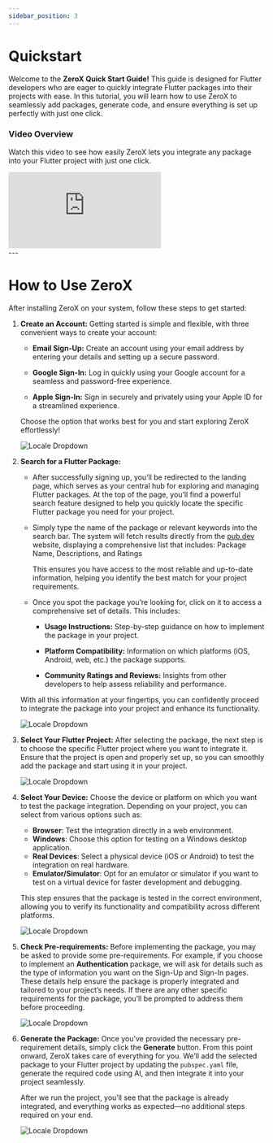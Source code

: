 ```yaml
---
sidebar_position: 3
---
```


# Quickstart

Welcome to the **ZeroX Quick Start Guide!** This guide is designed for Flutter developers who are eager to quickly integrate Flutter packages into their projects with ease. In this tutorial, you will learn how to use ZeroX to seamlessly add packages, generate code, and ensure everything is set up perfectly with just one click.

### Video Overview

Watch this video to see how easily ZeroX lets you integrate any package into your Flutter project with just one click.

<div style={{ position : 'relative', paddingBottom : '56.25%', height : '0' }}><iframe style={{ position : 'absolute', top : '0', left : '0', width : '100%', height : '100%' }} width="560" height="315" src="https://www.youtube-nocookie.com/embed/F7WKovEFdnw" title="YouTube video player" frameborder="0" allow="accelerometer; autoplay; clipboard-write; encrypted-media; gyroscope; picture-in-picture" allowfullscreen></iframe></div>
---

# How to Use ZeroX

After installing ZeroX on your system, follow these steps to get started:

1. **Create an Account:** 
Getting started is simple and flexible, with three convenient ways to create your account:  

    - **Email Sign-Up:** Create an account using your email address by entering your details and setting up a secure password.  

    - **Google Sign-In:** Log in quickly using your Google account for a seamless and password-free experience. 

    - **Apple Sign-In:** Sign in securely and privately using your Apple ID for a streamlined experience.  

    Choose the option that works best for you and start exploring ZeroX effortlessly!

    ![Locale Dropdown](./img/sample-gif.gif)

2. **Search for a Flutter Package:** 

    - After successfully signing up, you’ll be redirected to the landing page, which serves as your central hub for exploring and managing Flutter packages. At the top of the page, you’ll find a powerful search feature designed to help you quickly locate the specific Flutter package you need for your project.

    - Simply type the name of the package or relevant keywords into the search bar. The system will fetch results directly from the [pub.dev](https://pub.dev) website, displaying a comprehensive list that includes: Package Name, Descriptions, and Ratings 

        This ensures you have access to the most reliable and up-to-date information, helping you identify the best match for your project requirements.

    - Once you spot the package you’re looking for, click on it to access a comprehensive set of details. This includes:  

        - **Usage Instructions:** Step-by-step guidance on how to implement the package in your project.  

        - **Platform Compatibility:** Information on which platforms (iOS, Android, web, etc.) the package supports.  

        - **Community Ratings and Reviews:** Insights from other developers to help assess reliability and performance.  

    With all this information at your fingertips, you can confidently proceed to integrate the package into your project and enhance its functionality.


    ![Locale Dropdown](./img/sample-gif.gif)

3. **Select Your Flutter Project:** After selecting the package, the next step is to choose the specific Flutter project where you want to integrate it. Ensure that the project is open and properly set up, so you can smoothly add the package and start using it in your project.

    ![Locale Dropdown](./img/sample-gif.gif)

4. **Select Your Device:** Choose the device or platform on which you want to test the package integration. Depending on your project, you can select from various options such as:

    - **Browser**: Test the integration directly in a web environment.
    - **Windows**: Choose this option for testing on a Windows desktop application.
    - **Real Devices**: Select a physical device (iOS or Android) to test the integration on real hardware.
    - **Emulator/Simulator**: Opt for an emulator or simulator if you want to test on a virtual device for faster development and debugging.

    This step ensures that the package is tested in the correct environment, allowing you to verify its functionality and compatibility across different platforms.

    ![Locale Dropdown](./img/sample-gif.gif)

5. **Check Pre-requirements:** Before implementing the package, you may be asked to provide some pre-requirements. For example, if you choose to implement an **Authentication** package, we will ask for details such as the type of information you want on the Sign-Up and Sign-In pages. These details help ensure the package is properly integrated and tailored to your project’s needs. If there are any other specific requirements for the package, you’ll be prompted to address them before proceeding.

    ![Locale Dropdown](./img/sample-gif.gif)

6. **Generate the Package:** Once you’ve provided the necessary pre-requirement details, simply click the **Generate** button. From this point onward, ZeroX takes care of everything for you. We’ll add the selected package to your Flutter project by updating the `pubspec.yaml` file, generate the required code using AI, and then integrate it into your project seamlessly.

    After we run the project, you’ll see that the package is already integrated, and everything works as expected—no additional steps required on your end.

    ![Locale Dropdown](./img/sample-gif.gif)

